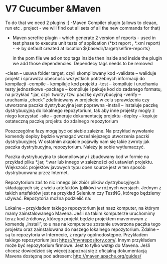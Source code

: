 # V7 Cucumber &Maven 

To do that we need 2 plugins :]
-Maven Compiler plugin (allows to cleaan, run etc . project - we will find out all sets of all the new commands for that)
- Maven serefire plugin - which generate 2 version of reports - used in test phase to execute unit tests of application
	(*txt report , *.xml report) - => by default created at location ${basedir/target/selfire-reports}
	
	in the pom file we ad on top tags<build></build> inside <plugins></plugins>then inside <plugin></plugin> and inside the plugin we add those dependencies.
	Dependecy tags needs to be removed
	
	
-clean – usuwa folder target, czyli skompilowany kod
-validate – waliduje projekt i sprawdza obecność wszystkich potrzebnych informacji do kompilacji
-compile – kompiluje kod projektu
-test – kompiluje i uruchamia testy jednostkowe
-package – kompiluje i pakuje kod do zadanego formatu, na przykład *.jar, czyli tworzy tzw. paczkę dystrybucyjną
-verify – uruchamia „check” zdefiniowany w projekcie w celu sprawdzenia czy utworzona paczka dystrybucyjna jest poprawna
-install – instaluje paczkę dystrybucyjną do lokalnego repozytorium, tak aby inne projekty mogły z niego korzystać
-site – generuje dokumentację projektu
-deploy – kopiuje ostateczną paczkę projektu do zdalnego repozytorium

Poszczególne fazy mogą być od siebie zależne. Na przykład wywołanie komendy deploy będzie wymagać wcześniejszego utworzenia paczki dystrybucyjnej.
W ostatnim akapicie pojawiły nam się takie zwroty jak paczka dystrybucyjna, repozytorium. Należy je sobie wytłumaczyć.

Paczka dystrybucyjna to skompilowany i zbudowany kod w formie na przykład pliku *.jar, *.war lub innego w zależności od ustawień projektu. Większość projektów javowych typu open source jest w ten sposób dystrybuowana przez Internet.

Repozytorium zaś to nic innego jak zbiór plików dystrybucyjnych składających się z wielu artefaktów (plików) w różnych wersjach. Jednym z takich artefaktów jest na przykład Selenium czy TestNG, którego będziemy używać. Repozytoria można podzielić na:

Lokalne – przykładem takiego repozytorium jest nasz komputer, na którym mamy zainstalowanego Mavena. Jeśli na takim komputerze uruchomimy teraz kod źródłowy, którego projekt będzie projektem mavenowym z komendą „install”, to u nas na komputerze zostanie utworzona paczka tego projektu oraz zainstalowana do naszego lokalnego repozytorium.
Zdalne – są to repozytoria w Internecie, z reguły ogólnodostępne. Przykładem takiego repozytorium jest https://mvnrepository.com/. Innym przykładem może być repozytorium firmowe.
Jest to tylko wstęp do Mavena. Jeśli chcesz dowiedzieć się więcej zapoznaj się z oficjalną dokumentacją Mavena dostępną pod adresem: http://maven.apache.org/guides/